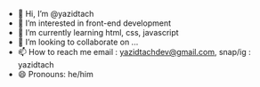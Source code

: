- 👋 Hi, I’m @yazidtach
- 👀 I’m interested in front-end development
- 🌱 I’m currently learning html, css, javascript
- 💞️ I’m looking to collaborate on ...
- 📫 How to reach me email : yazidtachdev@gmail.com, snap/ig : yazidtach
- 😄 Pronouns: he/him

<!---
yazidtach/yazidtach is a ✨ special ✨ repository because its `README.md` (this file) appears on your GitHub profile.
You can click the Preview link to take a look at your changes.
--->
